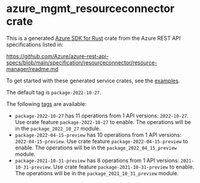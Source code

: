 # azure_mgmt_resourceconnector crate

This is a generated [Azure SDK for Rust](https://github.com/Azure/azure-sdk-for-rust) crate from the Azure REST API specifications listed in:

https://github.com/Azure/azure-rest-api-specs/blob/main/specification/resourceconnector/resource-manager/readme.md

To get started with these generated service crates, see the [examples](https://github.com/Azure/azure-sdk-for-rust/blob/main/services/README.md#examples).

The default tag is `package-2022-10-27`.

The following [tags](https://github.com/Azure/azure-sdk-for-rust/blob/main/services/tags.md) are available:

- `package-2022-10-27` has 11 operations from 1 API versions: `2022-10-27`. Use crate feature `package-2022-10-27` to enable. The operations will be in the `package_2022_10_27` module.
- `package-2022-04-15-preview` has 10 operations from 1 API versions: `2022-04-15-preview`. Use crate feature `package-2022-04-15-preview` to enable. The operations will be in the `package_2022_04_15_preview` module.
- `package-2021-10-31-preview` has 8 operations from 1 API versions: `2021-10-31-preview`. Use crate feature `package-2021-10-31-preview` to enable. The operations will be in the `package_2021_10_31_preview` module.